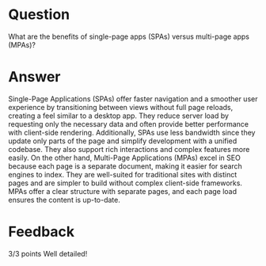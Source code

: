 # Question

What are the benefits of single-page apps (SPAs) versus multi-page apps (MPAs)?

# Answer
Single-Page Applications (SPAs) offer faster navigation and a smoother user experience by transitioning between views without full page reloads, creating a feel similar to a desktop app. They reduce server load by requesting only the necessary data and often provide better performance with client-side rendering. Additionally, SPAs use less bandwidth since they update only parts of the page and simplify development with a unified codebase. They also support rich interactions and complex features more easily. On the other hand, Multi-Page Applications (MPAs) excel in SEO because each page is a separate document, making it easier for search engines to index. They are well-suited for traditional sites with distinct pages and are simpler to build without complex client-side frameworks. MPAs offer a clear structure with separate pages, and each page load ensures the content is up-to-date.

# Feedback

3/3 points
Well detailed! 